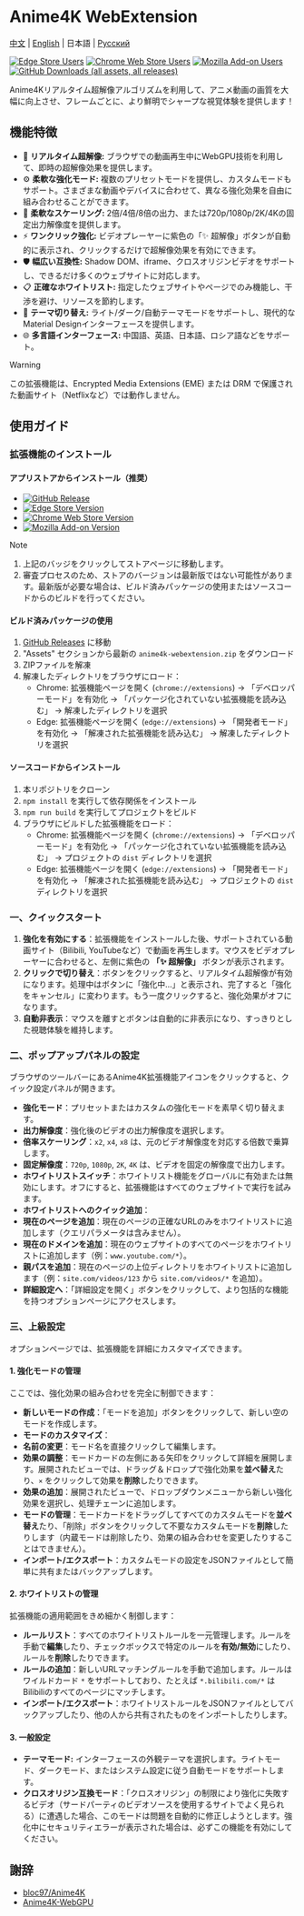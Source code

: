 # Anime4K WebExtension

[中文](./README.md) | [English](./README.en.md) | 日本語 | [Русский](./README.ru.md)

[![Edge Store Users](https://img.shields.io/badge/dynamic/json?url=https%3A%2F%2Fmicrosoftedge.microsoft.com%2Faddons%2Fgetproductdetailsbycrxid%2Fffopffngebibpmeodlhhkdlaejnmdlam&query=%24.activeInstallCount&style=flat-square&label=Edge%E3%83%A6%E3%83%BC%E3%82%B6%E3%83%BC)](https://microsoftedge.microsoft.com/addons/detail/anime4k-webextension/ffopffngebibpmeodlhhkdlaejnmdlam) [![Chrome Web Store Users](https://img.shields.io/chrome-web-store/users/hpmbccepehpoanjpjkamfdpdkbmfmhek?style=flat-square&label=Chrome%E3%83%A6%E3%83%BC%E3%82%B6%E3%83%BC)](https://chromewebstore.google.com/detail/anime4k-webextension/hpmbccepehpoanjpjkamfdpdkbmfmhek) [![Mozilla Add-on Users](https://img.shields.io/amo/users/anime4k-webextension?style=flat-square&label=Firefox%20%E3%83%A6%E3%83%BC%E3%82%B6%E3%83%BC)](https://addons.mozilla.org/firefox/addon/anime4k-webextension/)
 [![GitHub Downloads (all assets, all releases)](https://img.shields.io/github/downloads/chenmozhijin/Anime4K-WebExtension/total?style=flat-square&label=GitHub%E3%83%80%E3%82%A6%E3%83%B3%E3%83%AD%E3%83%BC%E3%83%89)](https://github.com/chenmozhijin/Anime4K-WebExtension/releases/latest)

Anime4Kリアルタイム超解像アルゴリズムを利用して、アニメ動画の画質を大幅に向上させ、フレームごとに、より鮮明でシャープな視覚体験を提供します！

## 機能特徴

- 🚀 **リアルタイム超解像:** ブラウザでの動画再生中にWebGPU技術を利用して、即時の超解像効果を提供します。
- ⚙️ **柔軟な強化モード:** 複数のプリセットモードを提供し、カスタムモードもサポート。さまざまな動画やデバイスに合わせて、異なる強化効果を自由に組み合わせることができます。
- 📏 **柔軟なスケーリング:** 2倍/4倍/8倍の出力、または720p/1080p/2K/4Kの固定出力解像度を提供します。
- ⚡ **ワンクリック強化:** ビデオプレーヤーに紫色の「✨ 超解像」ボタンが自動的に表示され、クリックするだけで超解像効果を有効にできます。
- 🛡️ **幅広い互換性:** Shadow DOM、iframe、クロスオリジンビデオをサポートし、できるだけ多くのウェブサイトに対応します。
- 📋 **正確なホワイトリスト:** 指定したウェブサイトやページでのみ機能し、干渉を避け、リソースを節約します。
- 🌈 **テーマ切り替え:** ライト/ダーク/自動テーマモードをサポートし、現代的なMaterial Designインターフェースを提供します。
- 🌐 **多言語インターフェース:** 中国語、英語、日本語、ロシア語などをサポート。

> [!WARNING]
> この拡張機能は、Encrypted Media Extensions (EME) または DRM で保護された動画サイト（Netflixなど）では動作しません。

## 使用ガイド

### 拡張機能のインストール

#### アプリストアからインストール（推奨）

- [![GitHub Release](https://img.shields.io/github/v/release/chenmozhijin/Anime4K-WebExtension?style=flat-square&label=%E6%9C%80%E6%96%B0%E3%83%90%E3%83%BC%E3%82%B8%E3%83%A7%E3%83%B3)](https://github.com/chenmozhijin/Anime4K-WebExtension/releases/latest)
- [![Edge Store Version](https://img.shields.io/badge/dynamic/json?url=https%3A%2F%2Fmicrosoftedge.microsoft.com%2Faddons%2Fgetproductdetailsbycrxid%2Fffopffngebibpmeodlhhkdlaejnmdlam&query=%24.version&style=flat-square&label=Edge%E6%8B%A1%E5%BC%B5%E6%A9%9F%E8%83%BD%E3%82%B9%E3%83%88%E3%82%A2)](https://microsoftedge.microsoft.com/addons/detail/anime4k-webextension/ffopffngebibpmeodlhhkdlaejnmdlam)
- [![Chrome Web Store Version](https://img.shields.io/chrome-web-store/v/hpmbccepehpoanjpjkamfdpdkbmfmhek?style=flat-square&label=Chrome%E3%82%A6%E3%82%A7%E3%83%96%E3%82%B9%E3%83%88%E3%82%A2)](https://chromewebstore.google.com/detail/anime4k-webextension/hpmbccepehpoanjpjkamfdpdkbmfmhek)
- [![Mozilla Add-on Version](https://img.shields.io/amo/v/anime4k-webextension?style=flat-square&label=Firefox%20%E3%82%A2%E3%83%89%E3%82%A2%E3%83%B3)](https://addons.mozilla.org/firefox/addon/anime4k-webextension/)

> [!NOTE]
>
> 1. 上記のバッジをクリックしてストアページに移動します。
> 2. 審査プロセスのため、ストアのバージョンは最新版ではない可能性があります。最新版が必要な場合は、ビルド済みパッケージの使用またはソースコードからのビルドを行ってください。

#### ビルド済みパッケージの使用

1. [GitHub Releases](https://github.com/chenmozhijin/Anime4K-WebExtension/releases/latest) に移動
2. "Assets" セクションから最新の `anime4k-webextension.zip` をダウンロード
3. ZIPファイルを解凍
4. 解凍したディレクトリをブラウザにロード：
   - Chrome: 拡張機能ページを開く (`chrome://extensions`) → 「デベロッパーモード」を有効化 → 「パッケージ化されていない拡張機能を読み込む」 → 解凍したディレクトリを選択
   - Edge: 拡張機能ページを開く (`edge://extensions`) → 「開発者モード」を有効化 → 「解凍された拡張機能を読み込む」 → 解凍したディレクトリを選択

#### ソースコードからインストール

1. 本リポジトリをクローン
2. `npm install` を実行して依存関係をインストール
3. `npm run build` を実行してプロジェクトをビルド
4. ブラウザにビルドした拡張機能をロード：
   - Chrome: 拡張機能ページを開く (`chrome://extensions`) → 「デベロッパーモード」を有効化 → 「パッケージ化されていない拡張機能を読み込む」 → プロジェクトの `dist` ディレクトリを選択
   - Edge: 拡張機能ページを開く (`edge://extensions`) → 「開発者モード」を有効化 → 「解凍された拡張機能を読み込む」 → プロジェクトの `dist` ディレクトリを選択

### 一、クイックスタート

1. **強化を有効にする**：拡張機能をインストールした後、サポートされている動画サイト（Bilibili, YouTubeなど）で動画を再生します。マウスをビデオプレーヤーに合わせると、左側に紫色の **「✨ 超解像」** ボタンが表示されます。
2. **クリックで切り替え**：ボタンをクリックすると、リアルタイム超解像が有効になります。処理中はボタンに「強化中...」と表示され、完了すると「強化をキャンセル」に変わります。もう一度クリックすると、強化効果がオフになります。
3. **自動非表示**：マウスを離すとボタンは自動的に非表示になり、すっきりとした視聴体験を維持します。

### 二、ポップアップパネルの設定

ブラウザのツールバーにあるAnime4K拡張機能アイコンをクリックすると、クイック設定パネルが開きます。

- **強化モード**：プリセットまたはカスタムの強化モードを素早く切り替えます。
- **出力解像度**：強化後のビデオの出力解像度を選択します。
- **倍率スケーリング**：`x2`, `x4`, `x8` は、元のビデオ解像度を対応する倍数で乗算します。
- **固定解像度**：`720p`, `1080p`, `2K`, `4K` は、ビデオを固定の解像度で出力します。
- **ホワイトリストスイッチ**：ホワイトリスト機能をグローバルに有効または無効にします。オフにすると、拡張機能はすべてのウェブサイトで実行を試みます。
- **ホワイトリストへのクイック追加**：
- **現在のページを追加**：現在のページの正確なURLのみをホワイトリストに追加します（クエリパラメータは含みません）。
- **現在のドメインを追加**：現在のウェブサイトのすべてのページをホワイトリストに追加します（例：`www.youtube.com/*`）。
- **親パスを追加**：現在のページの上位ディレクトリをホワイトリストに追加します（例：`site.com/videos/123` から `site.com/videos/*` を追加）。
- **詳細設定へ**：「詳細設定を開く」ボタンをクリックして、より包括的な機能を持つオプションページにアクセスします。

### 三、上級設定

オプションページでは、拡張機能を詳細にカスタマイズできます。

#### 1. 強化モードの管理

ここでは、強化効果の組み合わせを完全に制御できます：

- **新しいモードの作成**：「モードを追加」ボタンをクリックして、新しい空のモードを作成します。
- **モードのカスタマイズ**：
- **名前の変更**：モード名を直接クリックして編集します。
- **効果の調整**：モードカードの左側にある矢印をクリックして詳細を展開します。展開されたビューでは、ドラッグ＆ドロップで強化効果を**並べ替え**たり、`×` をクリックして効果を**削除**したりできます。
- **効果の追加**：展開されたビューで、ドロップダウンメニューから新しい強化効果を選択し、処理チェーンに追加します。
- **モードの管理**：モードカードをドラッグしてすべてのカスタムモードを**並べ替え**たり、「削除」ボタンをクリックして不要なカスタムモードを**削除**したりします（内蔵モードは削除したり、効果の組み合わせを変更したりすることはできません）。
- **インポート/エクスポート**：カスタムモードの設定をJSONファイルとして簡単に共有またはバックアップします。

#### 2. ホワイトリストの管理

拡張機能の適用範囲をきめ細かく制御します：

- **ルールリスト**：すべてのホワイトリストルールを一元管理します。ルールを手動で**編集**したり、チェックボックスで特定のルールを**有効/無効**にしたり、ルールを**削除**したりできます。
- **ルールの追加**：新しいURLマッチングルールを手動で追加します。ルールはワイルドカード `*` をサポートしており、たとえば `*.bilibili.com/*` はBilibiliのすべてのページにマッチします。
- **インポート/エクスポート**：ホワイトリストルールをJSONファイルとしてバックアップしたり、他の人から共有されたものをインポートしたりします。

#### 3. 一般設定

- **テーマモード:** インターフェースの外観テーマを選択します。ライトモード、ダークモード、またはシステム設定に従う自動モードをサポートします。
- **クロスオリジン互換モード**：「クロスオリジン」の制限により強化に失敗するビデオ（サードパーティのビデオソースを使用するサイトでよく見られる）に遭遇した場合、このモードは問題を自動的に修正しようとします。強化中にセキュリティエラーが表示された場合は、必ずこの機能を有効にしてください。

## 謝辞

- [bloc97/Anime4K](https://github.com/bloc97/Anime4K)
- [Anime4K-WebGPU](https://github.com/Anime4KWebBoost/Anime4K-WebGPU)
